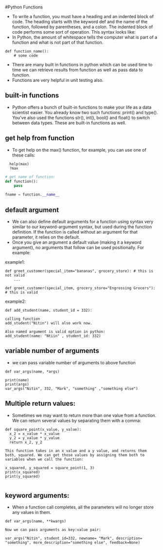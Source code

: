 #Python Functions

- To write a function, you must have a heading and an indented block of code. The heading starts with the keyword def and the name of the function, followed by parentheses, and a colon. The indented block of code performs some sort of operation. This syntax looks like:
- In Python, the amount of whitespace tells the computer what is part of a function and what is not part of that function.
```text
def function_name():
    # some code
```

- There are many built in functions in python which can be used time to time we can retrieve results from function as well as pass data to function.
- Functions are very helpful in unit testing also.

## built-in functions
- Python offers a bunch of built-in functions to make your life as a data scientist easier. You already know two such functions: print() and type(). You've also used the functions str(), int(), bool() and float() to switch between data types. These are built-in functions as well.

## get help from function

- To get help on the max() function, for example, you can use one of these calls:
```text
  help(max)
  ?max
```

```python
# get name of function:
def function():
    pass

fname = function.__name__
```

## default argument

- We can also define default arguments for a function using syntax very similar to our keyword-argument syntax, but used during the function definition. If the function is called without an argument for that parameter, it relies on the default.
- Once you give an argument a default value (making it a keyword argument), no arguments that follow can be used positionally. For example:

example1:
```text
def greet_customer(special_item="bananas", grocery_store): # this is not valid
    ...

def greet_customer(special_item, grocery_store="Engrossing Grocers"): # this is valid
```
example2:
```text
def add_student(name, student_id = 332):

calling function 
add_student("Nitin") will also work now.

Also named argument is valid option in python:
add_student(name: "Ntiin" , student_id: 332)
```

## variable number of arguments
- we can pass variable number of arguments to above function
```text
def var_args(name, *args)
 
print(name)
print(args) 
var_args("Nitin", 332, "Mark", "something" ,"something else")
```

## Multiple return values:
- Sometimes we may want to return more than one value from a function. We can return several values by separating them with a comma:
```text
def square_point(x_value, y_value):
  x_2 = x_value * x_value
  y_2 = y_value * y_value
  return x_2, y_2
  
This function takes in an x value and a y value, and returns them both, squared. We can get those values by assigning them both to variables when we call the function:

x_squared, y_squared = square_point(1, 3)
print(x_squared)
print(y_squared)  
  
```

## keyword arguments:
- When a function call completes, all the parameters will no longer store any values in them.

```text
def var_args(name, **kwargs)

Now we can pass arguments as key:value pair:

var_args("Nitin", student_id=332, newname= "Mark", description= "something", more_description="something else", feedback=None)
```